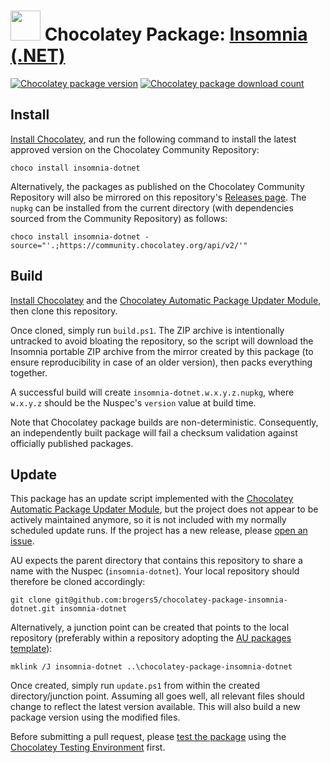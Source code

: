 ﻿# <img src="https://cdn.jsdelivr.net/gh/brogers5/chocolatey-package-insomnia-dotnet@b0f425b1edec3fe1ef231bc6570a23adc7ec5405/insomnia.png" width="48" height="48"/> Chocolatey Package: [Insomnia (.NET)](https://community.chocolatey.org/packages/insomnia-dotnet)

[![Chocolatey package version](https://img.shields.io/chocolatey/v/insomnia-dotnet.svg)](https://community.chocolatey.org/packages/insomnia-dotnet)
[![Chocolatey package download count](https://img.shields.io/chocolatey/dt/insomnia-dotnet.svg)](https://community.chocolatey.org/packages/insomnia-dotnet)

## Install

[Install Chocolatey](https://chocolatey.org/install), and run the following command to install the latest approved version on the Chocolatey Community Repository:

```shell
choco install insomnia-dotnet
```

Alternatively, the packages as published on the Chocolatey Community Repository will also be mirrored on this repository's [Releases page](https://github.com/brogers5/chocolatey-package-insomnia-dotnet/releases). The `nupkg` can be installed from the current directory (with dependencies sourced from the Community Repository) as follows:

```shell
choco install insomnia-dotnet -source="'.;https://community.chocolatey.org/api/v2/'"
```

## Build

[Install Chocolatey](https://chocolatey.org/install) and the [Chocolatey Automatic Package Updater Module](https://github.com/majkinetor/au), then clone this repository.

Once cloned, simply run `build.ps1`. The ZIP archive is intentionally untracked to avoid bloating the repository, so the script will download the Insomnia portable ZIP archive from the mirror created by this package (to ensure reproducibility in case of an older version), then packs everything together.

A successful build will create `insomnia-dotnet.w.x.y.z.nupkg`, where `w.x.y.z` should be the Nuspec's `version` value at build time.

Note that Chocolatey package builds are non-deterministic. Consequently, an independently built package will fail a checksum validation against officially published packages.

## Update

This package has an update script implemented with the [Chocolatey Automatic Package Updater Module](https://github.com/majkinetor/au), but the project does not appear to be actively maintained anymore, so it is not included with my normally scheduled update runs. If the project has a new release, please [open an issue](https://github.com/brogers5/chocolatey-package-insomnia-dotnet/issues).

AU expects the parent directory that contains this repository to share a name with the Nuspec (`insomnia-dotnet`). Your local repository should therefore be cloned accordingly:

```shell
git clone git@github.com:brogers5/chocolatey-package-insomnia-dotnet.git insomnia-dotnet
```

Alternatively, a junction point can be created that points to the local repository (preferably within a repository adopting the [AU packages template](https://github.com/majkinetor/au-packages-template)):

```shell
mklink /J insomnia-dotnet ..\chocolatey-package-insomnia-dotnet
```

Once created, simply run `update.ps1` from within the created directory/junction point. Assuming all goes well, all relevant files should change to reflect the latest version available. This will also build a new package version using the modified files.

Before submitting a pull request, please [test the package](https://docs.chocolatey.org/en-us/community-repository/moderation/package-verifier#steps-for-each-package) using the [Chocolatey Testing Environment](https://github.com/chocolatey-community/chocolatey-test-environment) first.

